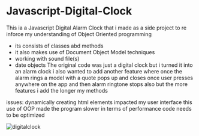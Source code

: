 # Javascript-Digital-Clock
This ia a Javascript Digital Alarm Clock that i made as a side project to re inforce my understanding of Object Oriented programming
- its consists of classes abd methods 
- it also makes use of Document Object Model techniques
- working with sound file(s)
- date objects
The original code was just a digital clock but i turned it into an alarm clock
i also wanted to add another feature where once the alarm rings a model with a quote pops up and closes once user presses anywhere on the app
and then alarm ringtone stops also but the more features i add the longer my methods

issues:
dynamically creating html elements impacted my user interface
this use of OOP made the program slower in terms of performance 
code needs to be optimized 

![digitalclock](https://github.com/user-attachments/assets/0d53af48-1a5a-4a73-a7ce-d51e584d12bf)
